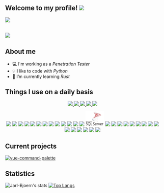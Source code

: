 ## Welcome to my profile! <img src="https://user-images.githubusercontent.com/42378118/110234147-e3259600-7f4e-11eb-95be-0c4047144dea.gif" width="30">
<p align="left">
<!--  <a href="https://github.com/Jarl-Bjoern?tab=repositories&sort=stargazers">
    <img alt="total stars" title="Total stars on GitHub" src="https://custom-icon-badges.herokuapp.com/badge/dynamic/json?logo=star&color=000000&labelColor=4D4D4D&label=Stars&style=for-the-badge&query=%24.stars&url=https://api.github-star-counter.workers.dev/user/Jarl-Bjoern"/></a><a href="https://github.com/Jarl-Bjoern?tab=followers"><a href="https://github.com/Jarl-Bjoern?tab=followers">
    <img alt="followers" title="Follow me on Github" src="https://custom-icon-badges.herokuapp.com/github/followers/Jarl-Bjoern?color=000000&labelColor=4D4D4D&style=for-the-badge&logo=github&label=Followers&logoColor=white"/></a>
-->
<img src="https://komarev.com/ghpvc/?username=Jarl-Bjoern&color=000000&style=for-the-badge">
</p>
<br><img src="https://media.tenor.com/wa6oTC6T3EAAAAAC/ragnarskol.gif" width=300>

## About me
- 💻 I'm working as a *Penetration Tester*
- 💡 I like to code with *Python*
- 📖 I’m currently learning *Rust*
  
## Things I use on a daily basis
<p align="center">
  <a href="https://github.com/harish-sethuraman/readme-components">
    <img  src="https://readme-components.vercel.app/api?component=logo&fill=black&logo=docker">
  </a>
  <a href="https://github.com/harish-sethuraman/readme-components">
    <img  src="https://readme-components.vercel.app/api?component=logo&fill=black&logo=github">
  </a>
  <a href="https://github.com/harish-sethuraman/readme-components">
    <img  src="https://readme-components.vercel.app/api?component=logo&fill=black&logo=linux">
  </a>
  <a href="https://github.com/harish-sethuraman/readme-components">
    <img  src="https://readme-components.vercel.app/api?component=logo&fill=black&logo=python">
  </a>
  <a href="https://github.com/harish-sethuraman/readme-components">
    <img  src="https://readme-components.vercel.app/api?component=logo&fill=black&logo=windows">
  </a>
</p>
<p align="center">
  <img src="https://www.vectorlogo.zone/logos/alpinelinux/alpinelinux-ar21.svg" width="160">
  <img src="https://upload.wikimedia.org/wikipedia/commons/thumb/4/4d/Atlassian-logo.svg/1280px-Atlassian-logo.svg.png" width="160">
  <img src="https://raw.githubusercontent.com/wappalyzer/wappalyzer/master/src/drivers/webextension/images/icons/AlmaLinux.svg" width="60">
  <img src="https://www.vectorlogo.zone/logos/gnu_bash/gnu_bash-ar21.svg" width="120">
  <img src="https://upload.wikimedia.org/wikipedia/commons/thumb/3/34/Microsoft_Office_Excel_%282019%E2%80%93present%29.svg/2203px-Microsoft_Office_Excel_%282019%E2%80%93present%29.svg.png" width="60">
  <img src="https://i.pinimg.com/474x/3c/22/20/3c222092882bee7ef18fa5be84ef2e1b--linux-open-source.jpg" width="60">
  <img src="https://www.wst.space/wp-content/uploads/2018/08/output-onlinepngtools.png" width="120">
  <img src="https://raw.githubusercontent.com/maxogden/hexbin/gh-pages/vector/centos.svg" width="60">
  <img src="https://raw.githubusercontent.com/maxogden/hexbin/gh-pages/vector/debian.svg" width="60">
  <img src="https://www.vectorlogo.zone/logos/getfedora/getfedora-ar21.svg" width="160">
  <img src="https://greenbone.github.io/docs/latest/_static/logo.svg" width="60">
  <img src="https://upload.wikimedia.org/wikipedia/commons/thumb/2/2b/Kali-dragon-icon.svg/2048px-Kali-dragon-icon.svg.png" width="80">
  <img src="https://www.kali.org/tools/metasploit-framework/images/metasploit-framework-logo.svg" width="60">
  <img src="https://raw.githubusercontent.com/cncf/landscape/master/hosted_logos/microsoft-sql-server.svg" width="60">
  <img src="https://upload.wikimedia.org/wikipedia/de/thumb/1/1f/Logo_MySQL.svg/1280px-Logo_MySQL.svg.png" width="80">
  <img src="https://upload.wikimedia.org/wikipedia/commons/thumb/c/c1/Nessus-Professional-FullColor-RGB.svg/768px-Nessus-Professional-FullColor-RGB.svg.png" width="160">
  <img src="https://nmap.org/images/nmap-logo-256x256.png" width="60">
  <img src="https://jessehirsh.com/content/images/size/w960/2020/08/Parrot_Logo.png" width="60">
  <img src="https://upload.wikimedia.org/wikipedia/en/2/25/Proxmox-VE-logo.svg" width="160">
  <img src="https://www.vectorlogo.zone/logos/redhat/redhat-icon.svg" width="60">
  <img src="https://vectorwiki.com/images/6V0CU__rocky-linux-wordmark.svg" width="160">
  <img src="https://cdn-icons-png.flaticon.com/512/5261/5261911.png" width="60">
  <img src="https://www.vectorlogo.zone/logos/stackoverflow/stackoverflow-official.svg" width="160">
  <img src="https://www.vectorlogo.zone/logos/suse/suse-ar21.svg" width="160">
  <img src="https://www.vectorlogo.zone/logos/ubuntu/ubuntu-icon.svg" width="60">
  <img src="https://upload.wikimedia.org/wikipedia/commons/thumb/c/cd/Visual_Studio_2017_Logo.svg/1024px-Visual_Studio_2017_Logo.svg.png" width="60">
  <img src="https://cdn.freebiesupply.com/logos/thumbs/2x/visual-studio-code-logo.png" width="60">
  <img src="https://upload.wikimedia.org/wikipedia/commons/1/11/VMware_logo.svg" width="150">
  <img src="https://upload.wikimedia.org/wikipedia/commons/thumb/f/fd/Microsoft_Office_Word_%282019%E2%80%93present%29.svg/1200px-Microsoft_Office_Word_%282019%E2%80%93present%29.svg.png" width="60">
</p>

## Current projects
[![vue-command-palette](https://svg.bookmark.style/api?url=https://github.com/Jarl-Bjoern/yggdrasil&mode=dark&style=horizontal)](https://github.com/Jarl-Bjoern/yggdrasil)

## Statistics
![Jarl-Bjoern's stats](https://github-readme-stats.vercel.app/api?username=Jarl-Bjoern&hide=issues&show_icons=true&theme=dark&bg_color=0A0A0A)
[![Top Langs](https://github-readme-stats.vercel.app/api/top-langs/?username=Jarl-Bjoern&layout=compact&theme=dark&bg_color=0A0A0A)](https://github.com/anuraghazra/github-readme-stats)
<!--
<a href="https://github.com/Jarl-Bjoern?tab=followers">
    <img src="https://img.shields.io/github/followers/Jarl-Bjoern?tab=followers?label=blue&logo=github&style=for-the-badge" alt="GitHub badge" />
</a>
-->

<!--

Here are some ideas to get you started:

- 🔭 I’m currently working on ...
- 🌱 I’m currently learning ...
- 👯 I’m looking to collaborate on ...
- 🤔 I’m looking for help with ...
- 💬 Ask me about ...
- 📫 How to reach me: ...
- 😄 Pronouns: ...
- ⚡ Fun fact: ...
-->
